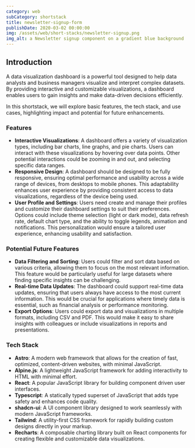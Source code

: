```yaml
---
category: web
subCategory: shortstack
title: newsletter-signup-form
publishDate: 2020-03-02 00:00:00
img: /assets/web/short-stacks/newsletter-signup.png
img_alt: a Newsletter signup component on a gradient blue background
---
```


## Introduction

A data visualization dashboard is a powerful tool designed to help data analysts and business managers visualize and interpret complex datasets. By providing interactive and customizable visualizations, a dashboard enables users to gain insights and make data-driven decisions efficiently.

In this shortstack, we will explore basic features, the tech stack, and use cases, highlighting impact and potential for future enhancements.

### Features

- **Interactive Visualizations**: A dashboard offers a variety of visualization types, including bar charts, line graphs, and pie charts. Users can interact with these visualizations by hovering over data points. Other potential interactions could be zooming in and out, and selecting specific data ranges.
- **Responsive Design**: A dashboard should be designed to be fully responsive, ensuring optimal performance and usability across a wide range of devices, from desktops to mobile phones. This adaptability enhances user experience by providing consistent access to data visualizations, regardless of the device being used.
- **User Profile and Settings**: Users need create and manage their profiles and customize their dashboard settings to suit their preferences. Options could include theme selection (light or dark mode), data refresh rate, default chart type, and the ability to toggle legends, animation and notifications. This personalization would ensure a tailored user experience, enhancing usability and satisfaction.

### Potential Future Features

- **Data Filtering and Sorting**: Users could filter and sort data based on various criteria, allowing them to focus on the most relevant information. This feature would be particularly useful for large datasets where finding specific insights can be challenging.
- **Real-time Data Updates**: The dashboard could support real-time data updates, ensuring that users always have access to the most current information. This would be crucial for applications where timely data is essential, such as financial analysis or performance monitoring.
- **Export Options**: Users could export data and visualizations in multiple formats, including CSV and PDF. This would make it easy to share insights with colleagues or include visualizations in reports and presentations.

### Tech Stack

- **Astro**: A modern web framework that allows for the creation of fast, optimized, content-driven websites, with minimal JavaScript.
- **Alpine.js**: A lightweight JavaScript framework for adding interactivity to HTML with minimal effort.
- **React**: A popular JavaScript library for building component driven user interfaces.
- **Typescript**: A statically typed superset of JavaScript that adds type safety and enhances code quality.
- **shadcn-ui**: A UI component library designed to work seamlessly with modern JavaScript frameworks.
- **Tailwind**: A utility-first CSS framework for rapidly building custom designs directly in your markup.
- **Recharts**: A composable charting library built on React components for creating flexible and customizable data visualizations.
